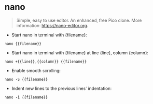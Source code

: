 # nano

> Simple, easy to use editor. An enhanced, free Pico clone.
> More information: <https://nano-editor.org>.

- Start nano in terminal with {filename}:

`nano {{filename}}`

- Start nano in terminal with {filename} at line {line}, column {column}:

`nano +{{line}},{{column}} {{filename}}`

- Enable smooth scrolling:

`nano -S {{filename}}`

- Indent new lines to the previous lines' indentation:

`nano -i {{filename}}`
